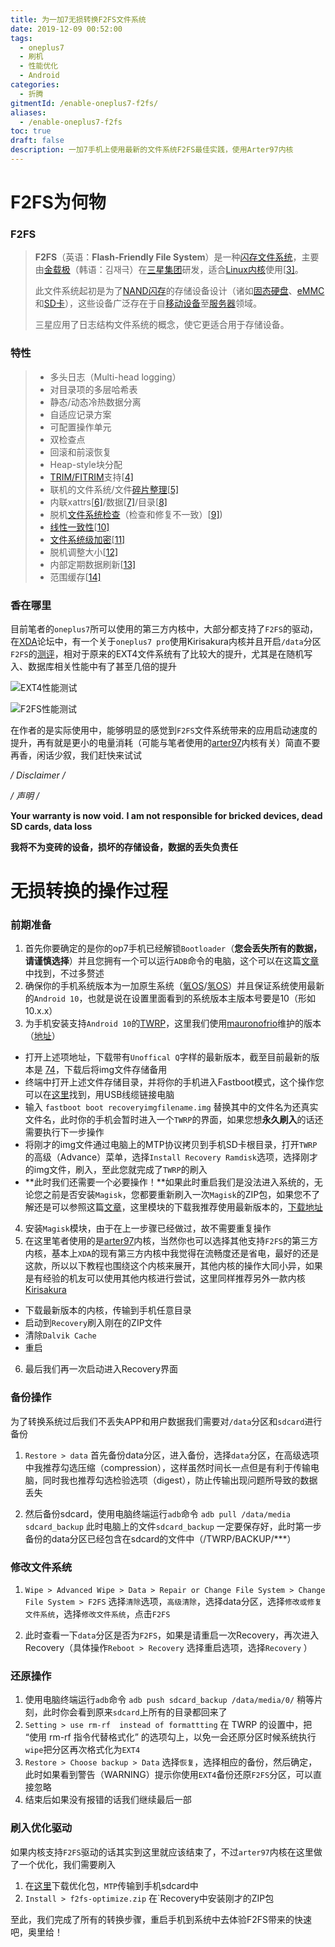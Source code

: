 ```yaml
---
title: 为一加7无损转换F2FS文件系统
date: 2019-12-09 00:52:00
tags:
  - oneplus7
  - 刷机
  - 性能优化
  - Android
categories:
  - 折腾
gitmentId: /enable-oneplus7-f2fs/
aliases: 
  - /enable-oneplus7-f2fs
toc: true
draft: false
description: 一加7手机上使用最新的文件系统F2FS最佳实践，使用Arter97内核
---
```


# F2FS为何物

### F2FS

> **F2FS**（英语：**Flash-Friendly File System**）是一种[闪存文件系统](https://zh.wikipedia.org/wiki/快閃記憶體檔案系統)，主要由[金载极](https://zh.wikipedia.org/w/index.php?title=金載極&action=edit&redlink=1)（韩语：김재극）在[三星集团](https://zh.wikipedia.org/wiki/三星集团)研发，适合[Linux内核](https://zh.wikipedia.org/wiki/Linux内核)使用[[3\]](https://zh.wikipedia.org/wiki/F2FS#cite_note-3)。
>
> 此文件系统起初是为了[NAND闪存](https://zh.wikipedia.org/wiki/闪存)的存储设备设计（诸如[固态硬盘](https://zh.wikipedia.org/wiki/固态硬盘)、[eMMC](https://zh.wikipedia.org/wiki/多媒體記憶卡)和[SD卡](https://zh.wikipedia.org/wiki/SD卡)），这些设备广泛存在于自[移动设备](https://zh.wikipedia.org/wiki/移动设备)至[服务器](https://zh.wikipedia.org/wiki/服务器)领域。
>
> 三星应用了日志结构文件系统的概念，使它更适合用于存储设备。

### 特性

> - 多头日志（Multi-head logging）
> - 对目录项的多层哈希表
> - 静态/动态冷热数据分离
> - 自适应记录方案
> - 可配置操作单元
> - 双检查点
> - 回滚和前滚恢复
> - Heap-style块分配
> - [TRIM/FITRIM](https://zh.wikipedia.org/wiki/Trim命令)支持[[4\]](https://zh.wikipedia.org/wiki/F2FS#cite_note-4)
> - 联机的文件系统/文件[碎片整理](https://zh.wikipedia.org/w/index.php?title=碎片整理&action=edit&redlink=1)[[5\]](https://zh.wikipedia.org/wiki/F2FS#cite_note-5)
> - 内联xattrs[[6\]](https://zh.wikipedia.org/wiki/F2FS#cite_note-6)/数据[[7\]](https://zh.wikipedia.org/wiki/F2FS#cite_note-7)/目录[[8\]](https://zh.wikipedia.org/wiki/F2FS#cite_note-8)
> - 脱机[文件系统检查](https://zh.wikipedia.org/w/index.php?title=Filesystem_check&action=edit&redlink=1)（检查和修复不一致）[[9\]](https://zh.wikipedia.org/wiki/F2FS#cite_note-9))
> - [线性一致性](https://zh.wikipedia.org/wiki/线性一致性)[[10\]](https://zh.wikipedia.org/wiki/F2FS#cite_note-10)
> - [文件系统级加密](https://zh.wikipedia.org/w/index.php?title=文件系统级加密&action=edit&redlink=1)[[11\]](https://zh.wikipedia.org/wiki/F2FS#cite_note-11)
> - 脱机调整大小[[12\]](https://zh.wikipedia.org/wiki/F2FS#cite_note-12)
> - 内部定期数据刷新[[13\]](https://zh.wikipedia.org/wiki/F2FS#cite_note-13)
> - 范围缓存[[14\]](https://zh.wikipedia.org/wiki/F2FS#cite_note-14)

### 香在哪里

目前笔者的`oneplus7`所可以使用的第三方内核中，大部分都支持了`F2FS`的驱动，在[XDA](https://forum.xda-developers.com/oneplus-7-pro/development)论坛中，有一个关于`oneplus7 pro`使用Kirisakura内核并且开启`/data`分区`F2FS`的[测评](https://forum.xda-developers.com/showpost.php?p=79603954&postcount=4)，相对于原来的EXT4文件系统有了比较大的提升，尤其是在随机写入、数据库相关性能中有了甚至几倍的提升

![EXT4性能测试](/images/2019/12/compare-ext4-performance.webp)

![F2FS性能测试](/images/2019/12/compare-f2fs-performance.webp)

在作者的是实际使用中，能够明显的感觉到`F2FS`文件系统带来的应用启动速度的提升，再有就是更小的电量消耗（可能与笔者使用的[arter97](https://forum.xda-developers.com/showpost.php?p=79603954&postcount=4)内核有关）简直不要再香，闲话少叙，我们赶快来试试

**/* Disclaimer */**

**/* 声明 */**

**Your warranty is now void.**
**I am not responsible for bricked devices, dead SD cards, data loss**

**我将不为变砖的设备，损坏的存储设备，数据的丢失负责任**


# 无损转换的操作过程

### 前期准备

1.  首先你要确定的是你的op7手机已经解锁`Bootloader`（**您会丢失所有的数据，请谨慎选择**）并且您拥有一个可以运行`ADB`命令的电脑，这个可以在这篇[文章](https://www.oneplusbbs.com/thread-4796616-1.html)中找到，不过多赘述
2.  确保你的手机系统版本为一加原生系统（[氧OS](https://www.oneplus.com/cn/oxygenos)/[氢OS](https://www.h2os.com/)）并且保证系统使用最新的`Android 10`，也就是说在设置里面看到的系统版本主版本号要是10（形如10.x.x）
3.  为手机安装支持`Android 10`的[TWRP](https://twrp.me/)，这里我们使用[mauronofrio](https://forum.xda-developers.com/member.php?u=4712355)维护的版本（[地址](https://forum.xda-developers.com/oneplus-7/oneplus-7--7-pro-cross-device-development/recovery-unofficial-twrp-recovery-t3932943)）
   - 打开上述项地址，下载带有`Unoffical Q`字样的最新版本，截至目前最新的版本是 [74](https://www.androidfilehost.com/?fid=4349826312261638736)，下载后将img文件存储备用
   - 终端中打开上述文件存储目录，并将你的手机进入Fastboot模式，这个操作您可以在[这里](https://www.oneplusbbs.com/thread-4796616-1.html)找到，用USB线缆链接电脑
   - 输入 `fastboot boot recoveryimgfilename.img` 替换其中的文件名为还真实文件名，此时你的手机会暂时进入一个`TWRP`的界面，如果您想**永久刷入**的话还需要执行下一步操作
   - 将刚才的img文件通过电脑上的MTP协议拷贝到手机SD卡根目录，打开`TWRP`的高级（Advance）菜单，选择`Install Recovery Ramdisk`选项，选择刚才的img文件，刷入，至此您就完成了`TWRP`的刷入
   - **此时我们还需要一个必要操作！**如果此时重启我们是没法进入系统的，无论您之前是否安装`Magisk`，您都要重新刷入一次`Magisk`的ZIP包，如果您不了解还是可以参照这篇[文章](https://www.oneplusbbs.com/thread-4796616-1.html)，这里模块的下载我推荐使用最新版本的，[下载地址](https://forum.xda-developers.com/apps/magisk/official-magisk-v7-universal-systemless-t3473445)
4.  安装`Magisk`模块，由于在上一步骤已经做过，故不需要重复操作
5.  在这里笔者使用的是[arter97](https://forum.xda-developers.com/oneplus-7/oneplus-7-7-pro-7t-7t-pro-cross-device-kernel-development/arter97-kernel-oneplus-7-t3952578)内核，当然你也可以选择其他支持`F2FS`的第三方内核，基本上`XDA`的现有第三方内核中我觉得在流畅度还是省电，最好的还是这款，所以以下教程也围绕这个内核来展开，其他内核的操作大同小异，如果是有经验的机友可以使用其他内核进行尝试，这里同样推荐另外一款内核[Kirisakura](https://forum.xda-developers.com/oneplus-7-pro/development/kernel-kirisakura-1-0-0-op7-pro-aka-t3933916)
   - 下载最新版本的内核，传输到手机任意目录
   - 启动到`Recovery`刷入刚在的ZIP文件
   - 清除`Dalvik Cache`
   - 重启

6.  最后我们再一次启动进入Recovery界面

### 备份操作
为了转换系统过后我们不丢失APP和用户数据我们需要对`/data`分区和`sdcard`进行备份

1. `Restore > data` 首先备份data分区，进入备份，选择`data`分区，在高级选项中我推荐勾选压缩（compression），这样虽然时间长一点但是有利于传输电脑，同时我也推荐勾选检验选项（digest），防止传输出现问题所导致的数据丢失

2. 然后备份sdcard，使用电脑终端运行`adb`命令 `adb pull /data/media sdcard_backup` 此时电脑上的文件`sdcard_backup` 一定要保存好，此时第一步备份的data分区已经包含在sdcard的文件中（/TWRP/BACKUP/***）

### 修改文件系统
1. `Wipe > Advanced Wipe > Data > Repair or Change File System > Change File System > F2FS` 选择`清除`选项，`高级清除`，选择data分区，选择`修改或修复文件系统`，选择`修改文件系统`，点击`F2FS`

2. 此时查看一下`data`分区是否为`F2FS`，如果是请重启一次Recovery，再次进入Recovery（具体操作`Reboot > Recovery` 选择重启选项，选择`Recovery` ）

### 还原操作
1. 使用电脑终端运行`adb`命令 `adb push sdcard_backup /data/media/0/` 稍等片刻，此时你会看到原来`sdcard`上所有的目录都回来了
2. `Setting > use rm-rf  instead of formattting` 在 TWRP 的设置中，把 “使用 rm-rf 指令代替格式化” 的选项勾上，以免一会还原分区时候系统执行`wipe`把分区再次格式化为`EXT4`
3. `Restore > Choose backup > Data` 选择`恢复`，选择相应的备份，然后确定，此时如果看到警告（WARNING）提示你使用`EXT4`备份还原`F2FS`分区，可以直接忽略
4. 结束后如果没有报错的话我们继续最后一部

### 刷入优化驱动
如果内核支持`F2FS`驱动的话其实到这里就应该结束了，不过`arter97`内核在这里做了一个优化，我们需要刷入

1. 在[这里](http://arter97.com/browse/f2fs/optimize/)下载优化包，`MTP`传输到手机sdcard中
2. `Install > f2fs-optimize.zip` 在`Recovery中安装刚才的ZIP包

至此，我们完成了所有的转换步骤，重启手机到系统中去体验F2FS带来的快速吧，奥里给！

